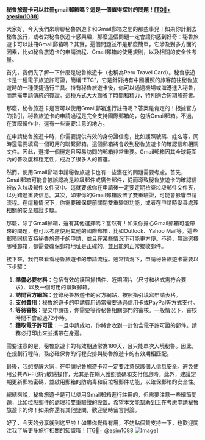 **秘魯旅遊卡可以註冊gmail郵箱嗎？這是一個值得探討的問題！[[TG💪+ @esim1088](https://t.me/s/esim1088)]**

大家好，今天我們來聊聊秘魯旅遊卡和Gmail郵箱之間的那些事兒！如果你計劃去秘魯旅行，或者對秘魯旅遊卡感興趣，那麼這個問題一定會讓你感到好奇：秘魯旅遊卡可以註冊Gmail郵箱嗎？其實，這個問題並不是那麼簡單，它涉及到多方面的因素，比如秘魯旅遊卡的申請流程、Gmail郵箱的使用規則，以及相關的安全性考量。

首先，我們先了解一下什麼是秘魯旅遊卡（也稱為Peru Travel Card）。秘魯旅遊卡是一種電子旅遊許可證，簡稱“ETC”，它是針對持有中國護照的旅客前往秘魯旅遊時的一種便捷通行工具。持有秘魯旅遊卡後，你可以通過機場或海港進入秘魯，而無需申請傳統的簽證。這種方式大大節省了時間和精力，特別適合短期旅遊者。

那麼，秘魯旅遊卡是否可以使用Gmail郵箱進行註冊呢？答案是肯定的！根據官方的指引，秘魯旅遊卡的申請過程是完全支持國際郵箱的，包括Gmail郵箱。不過，在實際操作中，還有一些需要注意的地方。

在申請秘魯旅遊卡時，你需要提供有效的身份證信息，比如護照號碼、姓名等，同時還需要填寫一個可用的聯繫郵箱。這個郵箱將會收到秘魯旅遊卡的確認信和相關文件。因此，選擇一個穩定且容易訪問的郵箱非常重要。Gmail郵箱因其全球範圍內的普及度和穩定性，成為了很多人的首選。

然而，使用Gmail郵箱申請秘魯旅遊卡也有一些潛在的問題需要考慮。首先，Gmail郵箱可能會被誤認為是垃圾郵件或廣告郵件，從而導致秘魯旅遊卡的確認信被放入垃圾郵件文件夾中。這就要求你在申請後一定要定期檢查垃圾郵件文件夾，以免錯過重要信息。其次，如果你的Gmail郵箱設置了雙重驗證，可能會影響申請流程。在這種情況下，你需要確保提前關閉雙重驗證功能，或者在申請時妥善處理相關的安全驗證步驟。

那麼，除了Gmail郵箱，還有其他選擇嗎？當然有！如果你擔心Gmail郵箱可能帶來的問題，也可以考慮使用其他的國際郵箱，比如Outlook、Yahoo Mail等。這些郵箱同樣支持秘魯旅遊卡的申請，並且在某些情況下可能更方便。不過，無論選擇哪種郵箱，都需要確保郵箱地址是正確的，並且能夠正常接收郵件。

接下來，我們來看看秘魯旅遊卡的申請流程。通常情況下，申請秘魯旅遊卡需要以下步驟：

1. **準備必要材料**：包括有效的護照掃描件、近期照片（尺寸和格式需符合要求）、以及一個可用的聯繫郵箱。
2. **訪問官方網站**：登錄秘魯旅遊卡的官方網站，按照指引填寫申請表格。
3. **支付費用**：秘魯旅遊卡的申請費用通常需要通過信用卡或PayPal等方式支付。
4. **等待審核**：提交申請後，你需要等待秘魯相關部門的審核。一般情況下，審核時間不會超過72小時。
5. **獲取電子許可證**：一旦申請成功，你將會收到一封包含電子許可證的郵件。請務必打印出來並攜帶在身邊。

需要注意的是，秘魯旅遊卡的有效期通常為180天，且只能單次入境秘魯。因此，在規劃行程時，務必確保你的行程安排與秘魯旅遊卡的有效期相匹配。

最後，我想提醒大家，在申請秘魯旅遊卡時一定要注意保護個人信息安全。避免使用公共Wi-Fi進行敏感操作，尤其是在輸入護照號碼和支付信息時。此外，建議定期更新郵箱密碼，並啟用郵箱的防病毒和反垃圾郵件功能，以確保郵箱的安全性。

總結來說，秘魯旅遊卡是可以使用Gmail郵箱進行註冊的，但需要注意一些細節問題，比如垃圾郵件的處理和雙重驗證的設置。希望本文能幫助到正在考慮申請秘魯旅遊卡的你！如果你還有其他疑問，歡迎隨時留言討論。

好了，今天的分享就到这里啦！如果你覺得有用，不妨點個贊支持一下，也歡迎關注我了解更多旅行相關的知識哦！[[TG💪+ @esim1088](https://t.me/s/esim1088) ![Image](https://i.postimg.cc/4NQfJmqS/Snipaste-2025-05-13-00-14-12.png)]